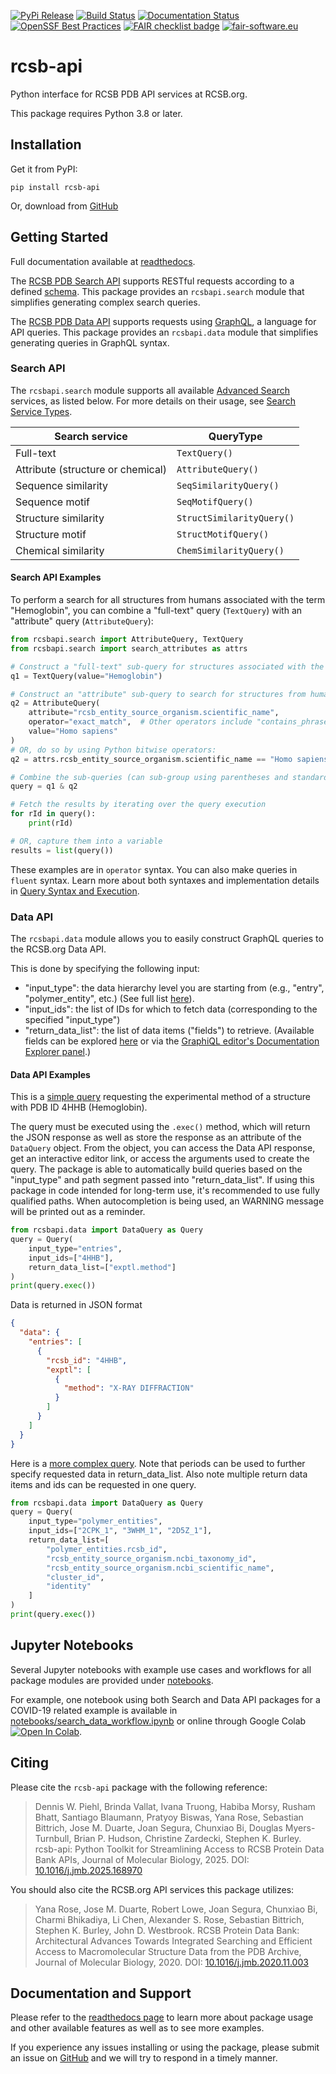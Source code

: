 [![PyPi Release](https://img.shields.io/pypi/v/rcsb-api.svg)](https://pypi.org/project/rcsb-api/)
[![Build Status](https://dev.azure.com/rcsb/RCSB%20PDB%20Python%20Projects/_apis/build/status/rcsb.py-rcsb-api?branchName=master)](https://dev.azure.com/rcsb/RCSB%20PDB%20Python%20Projects/_build/latest?definitionId=40&branchName=master)
[![Documentation Status](https://readthedocs.org/projects/rcsbapi/badge/?version=latest)](https://rcsbapi.readthedocs.io/en/latest/?badge=latest)
[![OpenSSF Best Practices](https://www.bestpractices.dev/projects/10424/badge)](https://www.bestpractices.dev/projects/10424)
[![FAIR checklist badge](https://fairsoftwarechecklist.net/badge.svg)](https://fairsoftwarechecklist.net/v0.2?f=31&a=30112&i=32111&r=133)
[![fair-software.eu](https://img.shields.io/badge/fair--software.eu-%E2%97%8F%20%20%E2%97%8F%20%20%E2%97%8F%20%20%E2%97%8F%20%20%E2%97%8F-green)](https://fair-software.eu)

# rcsb-api
Python interface for RCSB PDB API services at RCSB.org.

This package requires Python 3.8 or later.


## Installation
Get it from PyPI:

    pip install rcsb-api

Or, download from [GitHub](https://github.com/rcsb/py-rcsb-api/)


## Getting Started
Full documentation available at [readthedocs](https://rcsbapi.readthedocs.io/en/latest/).

The [RCSB PDB Search API](https://search.rcsb.org) supports RESTful requests according to a defined [schema](https://search.rcsb.org/redoc/index.html). This package provides an `rcsbapi.search` module that simplifies generating complex search queries.

The [RCSB PDB Data API](https://data.rcsb.org) supports requests using [GraphQL](https://graphql.org/), a language for API queries. This package provides an `rcsbapi.data` module that simplifies generating queries in GraphQL syntax.

### Search API
The `rcsbapi.search` module supports all available [Advanced Search](https://www.rcsb.org/search/advanced) services, as listed below. For more details on their usage, see [Search Service Types](https://rcsbapi.readthedocs.io/en/latest/search_api/query_construction.html#search-service-types).

|Search service                    |QueryType                 |
|----------------------------------|--------------------------|
|Full-text                         |`TextQuery()`             |
|Attribute (structure or chemical) |`AttributeQuery()`        |
|Sequence similarity               |`SeqSimilarityQuery()`    |
|Sequence motif                    |`SeqMotifQuery()`         |
|Structure similarity              |`StructSimilarityQuery()` |
|Structure motif                   |`StructMotifQuery()`      |
|Chemical similarity               |`ChemSimilarityQuery()`   |

#### Search API Examples
To perform a search for all structures from humans associated with the term "Hemoglobin", you can combine a "full-text" query (`TextQuery`) with an "attribute" query (`AttributeQuery`):

```python
from rcsbapi.search import AttributeQuery, TextQuery
from rcsbapi.search import search_attributes as attrs

# Construct a "full-text" sub-query for structures associated with the term "Hemoglobin"
q1 = TextQuery(value="Hemoglobin")

# Construct an "attribute" sub-query to search for structures from humans
q2 = AttributeQuery(
    attribute="rcsb_entity_source_organism.scientific_name",
    operator="exact_match",  # Other operators include "contains_phrase", "exists", and more
    value="Homo sapiens"
)
# OR, do so by using Python bitwise operators:
q2 = attrs.rcsb_entity_source_organism.scientific_name == "Homo sapiens"

# Combine the sub-queries (can sub-group using parentheses and standard operators, "&", "|", etc.)
query = q1 & q2

# Fetch the results by iterating over the query execution
for rId in query():
    print(rId)

# OR, capture them into a variable
results = list(query())
```

These examples are in `operator` syntax. You can also make queries in `fluent` syntax. Learn more about both syntaxes and implementation details in [Query Syntax and Execution](https://rcsbapi.readthedocs.io/en/latest/search_api/query_construction.html#query-syntax-and-execution).


### Data API
The `rcsbapi.data` module allows you to easily construct GraphQL queries to the RCSB.org Data API.

This is done by specifying the following input:
- "input_type": the data hierarchy level you are starting from (e.g., "entry", "polymer_entity", etc.) (See full list [here](https://rcsbapi.readthedocs.io/en/latest/data_api/query_construction.html#input-type)).
- "input_ids": the list of IDs for which to fetch data (corresponding to the specified "input_type")
- "return_data_list": the list of data items ("fields") to retrieve. (Available fields can be explored [here](https://data.rcsb.org/data-attributes.html) or via  the [GraphiQL editor's Documentation Explorer panel](https://data.rcsb.org/graphql/index.html).)

#### Data API Examples
This is a [simple query](https://data.rcsb.org/graphql/index.html?query=%7B%0A%20%20entry(entry_id%3A%20%224HHB%22)%20%7B%0A%20%20%20%20exptl%20%7B%0A%20%20%20%20%20%20method%0A%20%20%20%20%7D%0A%20%20%7D%0A%7D) requesting the experimental method of a structure with PDB ID 4HHB (Hemoglobin).

The query must be executed using the `.exec()` method, which will return the JSON response as well as store the response as an attribute of the `DataQuery` object. From the object, you can access the Data API response, get an interactive editor link, or access the arguments used to create the query.
The package is able to automatically build queries based on the "input_type" and path segment passed into "return_data_list". If using this package in code intended for long-term use, it's recommended to use fully qualified paths. When autocompletion is being used, an WARNING message will be printed out as a reminder.

```python
from rcsbapi.data import DataQuery as Query
query = Query(
    input_type="entries",
    input_ids=["4HHB"],
    return_data_list=["exptl.method"]
)
print(query.exec())
```
Data is returned in JSON format
```json
{
  "data": {
    "entries": [
      {
        "rcsb_id": "4HHB",
        "exptl": [
          {
            "method": "X-RAY DIFFRACTION"
          }
        ]
      }
    ]
  }
}
```

Here is a [more complex query](https://data.rcsb.org/graphql/index.html?query=%7B%0A%20%20polymer_entities(entity_ids%3A%5B%222CPK_1%22%2C%223WHM_1%22%2C%222D5Z_1%22%5D)%20%7B%0A%20%20%20%20rcsb_id%0A%20%20%20%20rcsb_entity_source_organism%20%7B%0A%20%20%20%20%20%20ncbi_taxonomy_id%0A%20%20%20%20%20%20ncbi_scientific_name%0A%20%20%20%20%7D%0A%20%20%20%20rcsb_cluster_membership%20%7B%0A%20%20%20%20%20%20cluster_id%0A%20%20%20%20%20%20identity%0A%20%20%20%20%7D%0A%20%20%7D%0A%7D). Note that periods can be used to further specify requested data in return_data_list. Also note multiple return data items and ids can be requested in one query.
```python
from rcsbapi.data import DataQuery as Query
query = Query(
    input_type="polymer_entities",
    input_ids=["2CPK_1", "3WHM_1", "2D5Z_1"],
    return_data_list=[
        "polymer_entities.rcsb_id",
        "rcsb_entity_source_organism.ncbi_taxonomy_id",
        "rcsb_entity_source_organism.ncbi_scientific_name",
        "cluster_id",
        "identity"
    ]
)
print(query.exec())
```

## Jupyter Notebooks
Several Jupyter notebooks with example use cases and workflows for all package modules are provided under [notebooks](notebooks/).

For example, one notebook using both Search and Data API packages for a COVID-19 related example is available in [notebooks/search_data_workflow.ipynb](notebooks/search_data_workflow.ipynb) or online through Google Colab <a href="https://colab.research.google.com/github/rcsb/py-rcsb-api/blob/master/notebooks/search_data_workflow.ipynb" target="_parent"><img src="https://colab.research.google.com/assets/colab-badge.svg" alt="Open In Colab"/></a>.


## Citing
Please cite the ``rcsb-api`` package with the following reference:

> Dennis W. Piehl, Brinda Vallat, Ivana Truong, Habiba Morsy, Rusham Bhatt, 
> Santiago Blaumann, Pratyoy Biswas, Yana Rose, Sebastian Bittrich, Jose M. Duarte,
> Joan Segura, Chunxiao Bi, Douglas Myers-Turnbull, Brian P. Hudson, Christine Zardecki,
> Stephen K. Burley. rcsb-api: Python Toolkit for Streamlining Access to RCSB Protein 
> Data Bank APIs, Journal of Molecular Biology, 2025.
> DOI: [10.1016/j.jmb.2025.168970](https://doi.org/10.1016/j.jmb.2025.168970)

You should also cite the RCSB.org API services this package utilizes:

> Yana Rose, Jose M. Duarte, Robert Lowe, Joan Segura, Chunxiao Bi, Charmi
> Bhikadiya, Li Chen, Alexander S. Rose, Sebastian Bittrich, Stephen K. Burley,
> John D. Westbrook. RCSB Protein Data Bank: Architectural Advances Towards
> Integrated Searching and Efficient Access to Macromolecular Structure Data
> from the PDB Archive, Journal of Molecular Biology, 2020.
> DOI: [10.1016/j.jmb.2020.11.003](https://doi.org/10.1016/j.jmb.2020.11.003)


## Documentation and Support
Please refer to the [readthedocs page](https://rcsbapi.readthedocs.io/en/latest/index.html) to learn more about package usage and other available features as well as to see more examples.

If you experience any issues installing or using the package, please submit an issue on [GitHub](https://github.com/rcsb/py-rcsb-api/issues) and we will try to respond in a timely manner.
